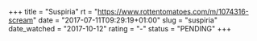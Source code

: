 +++
title = "Suspiria"
rt = "https://www.rottentomatoes.com/m/1074316-scream"
date = "2017-07-11T09:29:19+01:00"
slug = "suspiria"
date_watched = "2017-10-12"
rating = "-"
status = "PENDING"
+++